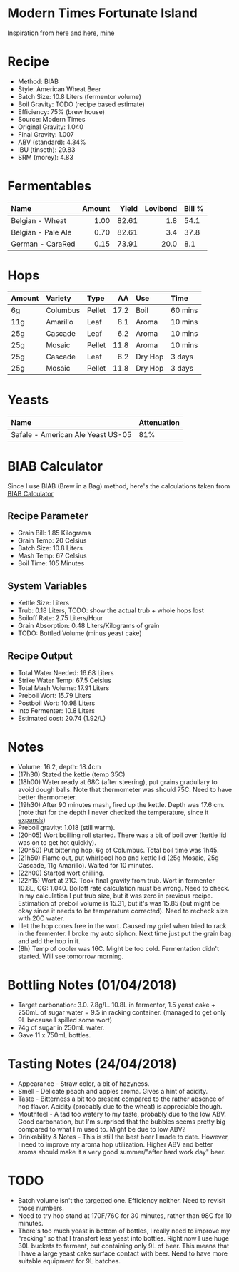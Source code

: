 Modern Times Fortunate Island
================

Inspiration from [here](https://www.themadfermentationist.com/2012/11/hoppy-wheat-with-march-pump-hoprocket.html) and [here](https://www.themadfermentationist.com/2014/03/fortunate-islands-homebrewed-yeast.html), [mine](https://www.brewersfriend.com/homebrew/recipe/view/635830/macgyver-s-island-fortunate-island-2018-03-17-)

Recipe
======

-   Method: BIAB
-   Style: American Wheat Beer
-   Batch Size: 10.8 Liters (fermentor volume)
-   Boil Gravity: TODO (recipe based estimate)
-   Efficiency: 75% (brew house)
-   Source: Modern Times
-   Original Gravity: 1.040
-   Final Gravity: 1.007
-   ABV (standard): 4.34%
-   IBU (tinseth): 29.83
-   SRM (morey): 4.83

Fermentables
============

| Name               |  Amount|  Yield|  Lovibond| Bill % |
|:-------------------|-------:|------:|---------:|:-------|
| Belgian - Wheat    |    1.00|  82.61|       1.8| 54.1   |
| Belgian - Pale Ale |    0.70|  82.61|       3.4| 37.8   |
| German - CaraRed   |    0.15|  73.91|      20.0| 8.1    |

Hops
====

| Amount | Variety  | Type   |    AA| Use     | Time    |
|:-------|:---------|:-------|-----:|:--------|:--------|
| 6g     | Columbus | Pellet |  17.2| Boil    | 60 mins |
| 11g    | Amarillo | Leaf   |   8.1| Aroma   | 10 mins |
| 25g    | Cascade  | Leaf   |   6.2| Aroma   | 10 mins |
| 25g    | Mosaic   | Pellet |  11.8| Aroma   | 10 mins |
| 25g    | Cascade  | Leaf   |   6.2| Dry Hop | 3 days  |
| 25g    | Mosaic   | Pellet |  11.8| Dry Hop | 3 days  |

Yeasts
======

| Name                              | Attenuation |
|:----------------------------------|:------------|
| Safale - American Ale Yeast US-05 | 81%         |

BIAB Calculator
===============

Since I use BIAB (Brew in a Bag) method, here's the calculations taken from [BIAB Calculator](http://www.biabcalculator.com/)

Recipe Parameter
----------------

-   Grain Bill: 1.85 Kilograms
-   Grain Temp: 20 Celsius
-   Batch Size: 10.8 Liters
-   Mash Temp: 67 Celsius
-   Boil Time: 105 Minutes

System Variables
----------------

-   Kettle Size: Liters
-   Trub: 0.18 Liters, TODO: show the actual trub + whole hops lost
-   Boiloff Rate: 2.75 Liters/Hour
-   Grain Absorption: 0.48 Liters/Kilograms of grain
-   TODO: Bottled Volume (minus yeast cake)

Recipe Output
-------------

-   Total Water Needed: 16.68 Liters
-   Strike Water Temp: 67.5 Celsius
-   Total Mash Volume: 17.91 Liters
-   Preboil Wort: 15.79 Liters
-   Postboil Wort: 10.98 Liters
-   Into Fermenter: 10.8 Liters
-   Estimated cost: 20.74 (1.92/L)

Notes
=====

-   Volume: 16.2, depth: 18.4cm
-   (17h30) Stated the kettle (temp 35C)
-   (18h00) Water ready at 68C (after steering), put grains gradullary to avoid dough balls. Note that thermometer was should 75C. Need to have better thermometer.
-   (19h30) After 90 minutes mash, fired up the kettle. Depth was 17.6 cm. (note that for the depth I never checked the temperature, since it [expands](https://www.engineeringtoolbox.com/volumetric-temperature-expansion-d_315.html))
-   Preboil gravity: 1.018 (still warm).
-   (20h05) Wort boilling roll started. There was a bit of boil over (kettle lid was on to get hot quickly).
-   (20h50) Put bittering hop, 6g of Columbus. Total boil time was 1h45.
-   (21h50) Flame out, put whirlpool hop and kettle lid (25g Mosaic, 25g Cascade, 11g Amarillo). Waited for 10 minutes.
-   (22h00) Started wort chilling.
-   (22h15) Wort at 21C. Took final gravity from trub. Wort in fermenter 10.8L, OG: 1.040. Boiloff rate calculation must be wrong. Need to check. In my calculation I put trub size, but it was zero in previous recipe. Estimation of preboil volume is 15.31, but it's was 15.85 (but might be okay since it needs to be temperature corrected). Need to recheck size with 20C water.
-   I let the hop cones free in the wort. Caused my grief when tried to rack in the fermenter. I broke my auto siphon. Next time just put the grain bag and add the hop in it.
-   (8h) Temp of cooler was 16C. Might be too cold. Fermentation didn't started. Will see tomorrow morning.

Bottling Notes (01/04/2018)
===========================

-   Target carbonation: 3.0. 7.8g/L. 10.8L in fermentor, 1.5 yeast cake + 250mL of sugar water = 9.5 in racking container. (managed to get only 9L because I spilled some wort)
-   74g of sugar in 250mL water.
-   Gave 11 x 750mL bottles.

Tasting Notes (24/04/2018)
==========================

-   Appearance - Straw color, a bit of hazyness.
-   Smell - Delicate peach and apples aroma. Gives a hint of acidity.
-   Taste - Bitterness a bit too present compared to the rather absence of hop flavor. Acidity (probably due to the wheat) is appreciable though.
-   Mouthfeel - A tad too watery to my taste, probably due to the low ABV. Good carbonation, but I'm surprised that the bubbles seems pretty big compared to what I'm used to. Might be due to low ABV?
-   Drinkability & Notes - This is still the best beer I made to date. However, I need to improve my aroma hop utilization. Higher ABV and better aroma should make it a very good summer/"after hard work day" beer.

TODO
====

-   Batch volume isn't the targetted one. Efficiency neither. Need to revisit those numbers.
-   Need to try hop stand at 170F/76C for 30 minutes, rather than 98C for 10 minutes.
-   There's too much yeast in bottom of bottles, I really need to improve my "racking" so that I transfert less yeast into bottles. Right now I use huge 30L buckets to ferment, but containing only 9L of beer. This means that I have a large yeast cake surface contact with beer. Need to have more suitable equipment for 9L batches.
